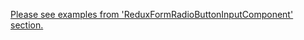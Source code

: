 [Please see examples from 'ReduxFormRadioButtonInputComponent' section.](#/UI%20Components/Redux%20form/ReduxFormRadioButtonInputClass)